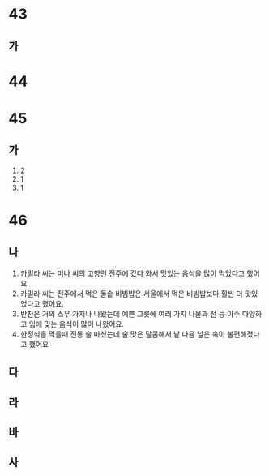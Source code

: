 # 43
## 가
# 44
# 45
## 가
1. 2
2. 1
3. 1
# 46
## 나
1. 카밀라 씨는 미나 씨의 고향인 전주에 갔다 와서 맛있는 음식을 많이 먹었다고 했어요
2. 카밀라 씨는 전주에서 먹은 돌솥 비빔밥은 서울에서 먹은 비빔밥보다 훨씬 더 맛있었다고 했어요.
3. 반찬은 거의 스무 가지나 나왔는데 예쁜 그릇에 여러 가지 나물과 전 등 아주 다양하고 입에 맞는 음식이 많이 나왔어요.
4. 한정식을 먹을때 전통 술 마셨는데 술 맛은 달콤해서 낱 다음 날은 속이 불편해졌다고 했어요
## 다
## 라
## 바
## 사